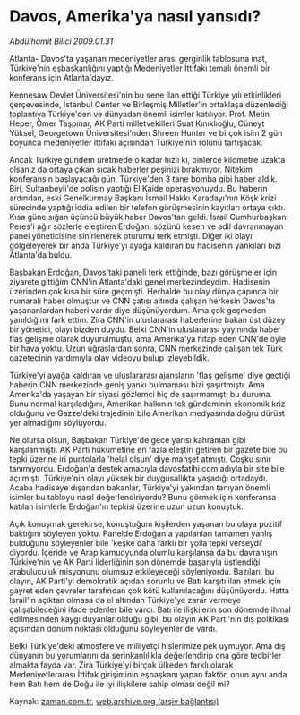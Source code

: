 # Davos, Amerika'ya nasıl yansıdı?

*Abdülhamit Bilici 2009.01.31*

<tr><td class="metin" colspan="2" style="padding-top: 20px; padding-left: 5px; padding-right: 10px;">Atlanta- Davos'ta yaşanan medeniyetler arası gerginlik tablosuna inat, Türkiye'nin eşbaşkanlığını yaptığı Medeniyetler İttifakı temalı önemli bir konferans için Atlanta'dayız.</td></tr><tr><td class="metin" colspan="2" style="padding-top: 20px; padding-left: 5px; padding-right: 10px;"><p> Kennesaw Devlet Üniversitesi'nin bu sene ilan ettiği Türkiye yılı etkinlikleri çerçevesinde, İstanbul Center ve Birleşmiş Milletler'in ortaklaşa düzenlediği toplantıya Türkiye'den ve dünyadan önemli isimler katılıyor. Prof. Metin Heper, Ömer Taşpınar, AK Parti milletvekilleri Suat Kınıklıoğlu, Cüneyt Yüksel, Georgetown Üniversitesi'nden Shreen Hunter ve birçok isim 2 gün boyunca medeniyetler ittifakı açısından Türkiye'nin rolünü tartışacak. 
<p> Ancak Türkiye gündem üretmede o kadar hızlı ki, binlerce kilometre uzakta olsanız da ortaya çıkan sıcak haberler peşinizi bırakmıyor. Nitekim konferansın başlayacağı gün, Türkiye'den 3 tane bomba gibi haber aldık. Biri, Sultanbeyli'de polisin yaptığı El Kaide operasyonuydu. Bu haberin ardından, eski Genelkurmay Başkanı İsmail Hakkı Karadayı'nın Köşk krizi sürecinde yaptığı iddia edilen bir telefon görüşmesinin kayıtları ortaya çıktı. Kısa güne sığan üçüncü büyük haber Davos'tan geldi. İsrail Cumhurbaşkanı Peres'i ağır sözlerle eleştiren Erdoğan, sözünü kesen ve adil davranmayan panel yöneticisine sinirlenerek oturumu terk etmişti. Diğer iki olayı gölgeleyerek bir anda Türkiye'yi ayağa kaldıran bu hadisenin yankıları bizi Atlanta'da buldu. 
<p> Başbakan Erdoğan, Davos'taki paneli terk ettiğinde, bazı görüşmeler için ziyarete gittiğim CNN'in Atlanta'daki genel merkezindeydim. Hadisenin üzerinden çok kısa bir süre geçmişti. Herhalde bu olay dünya çapında bir numaralı haber olmuştur ve CNN çatısı altında çalışan herkesin Davos'ta yaşananlardan haberi vardır diye düşünüyordum. Ama çok geçmeden yanıldığımı fark ettim. Zira CNN'in uluslararası haberlerine bakan üst düzey bir yönetici, olayı bizden duydu. Belki CNN'in uluslararası yayınında haber flaş gelişme olarak duyurulmuştu, ama Amerika'ya hitap eden CNN'de öyle bir hava yoktu. Uzun uğraşlardan sonra, CNN merkezinde çalışan tek Türk gazetecinin yardımıyla olay videoyu bulup izleyebildik. 
<p> Türkiye'yi ayağa kaldıran ve uluslararası ajansların 'flaş gelişme' diye geçtiği haberin CNN merkezinde geniş yankı bulmaması bizi şaşırtmıştı. Ama Amerika'da yaşayan bir siyasi gözlemci hiç de şaşırmamıştı bu duruma. Bunu normal karşıladığını, Amerikan halkının tek gündeminin ekonomik kriz olduğunu ve Gazze'deki trajedinin bile Amerikan medyasında doğru dürüst yer almadığını söylüyordu.
<p> Ne olursa olsun, Başbakan Türkiye'de gece yarısı kahraman gibi karşılanmıştı. AK Parti hükümetine en fazla eleştiri getiren bir gazete bile bu tepki üzerine iri puntolarla 'helal olsun' diye manşet atmıştı. Coşku sınır tanımıyordu. Erdoğan'a destek amacıyla davosfatihi.com adıyla bir site bile açılmıştı. Türkiye'nin olayı yüksek bir duygusallıkta yaşadığı ortadaydı. Acaba hadiseye dışarıdan bakanlar, Türkiye'yi yakından tanıyan önemli isimler bu tabloyu nasıl değerlendiriyordu? Bunu görmek için konferansa katılan isimlerle Erdoğan'ın tepkisi üzerine uzun uzun konuştuk. 
<p> Açık konuşmak gerekirse, konuştuğum kişilerden yaşanan bu olaya pozitif baktığını söyleyen yoktu. Panelde Erdoğan'a yapılanları tamamen yanlış bulduğunu söyleyenler bile 'keşke daha farklı bir yolla tepki verseydi' diyordu. İçeride ve Arap kamuoyunda olumlu karşılansa da bu davranışın Türkiye'nin ve AK Parti liderliğinin son dönemde başarıyla üstlendiği arabuluculuk misyonunu olumsuz etkileyeceği söyleniyordu. Bazıları, bu olayın, AK Parti'yi demokratik açıdan sorunlu ve Batı karşıtı ilan etmek için gayret eden çevreler tarafından çok kötü kullanılacağını düşünüyordu. Hatta İsrail'in açıktan olmasa da el altından Türkiye'ye zarar vermeye çalışabileceğini ifade edenler bile vardı. Batı ile ilişkilerin son dönemde ihmal edilmesinden kaygı duyanlar olduğu gibi, bu olayın AK Parti'nin dış politikası açısından dönüm noktası olduğunu söyleyenler de vardı.
<p> Belki Türkiye'deki atmosfere ve milliyetçi hislerimize pek uymuyor. Ama dış dünyanın bu yorumlarını da serinkanlılıkla değerlendirip ona göre tedbirler almakta fayda var. Zira Türkiye'yi birçok ülkeden farklı olarak Medeniyetlerarası İttifak girişiminin eşbaşkanı yapan faktör, onun aynı anda hem Batı hem de Doğu ile iyi ilişkilere sahip olması değil mi?<br/></p></p></p></p></p></p></p></td></tr>

Kaynak: [zaman.com.tr](http://zaman.com.tr/yazar.do?yazino=810110), [web.archive.org (arşiv bağlantısı)](http://web.archive.org/web/20090225213635/http://www.zaman.com.tr:80/yazar.do?yazino=810110)
